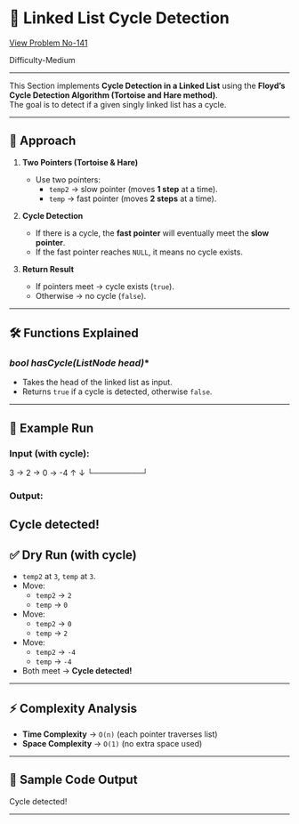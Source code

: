 # 🔁 Linked List Cycle Detection 

[View Problem No-141](https://leetcode.com/problems/linked-list-cycle/description/)

Difficulty-Medium

---

This Section implements **Cycle Detection in a Linked List** using the **Floyd’s Cycle Detection Algorithm (Tortoise and Hare method)**.  
The goal is to detect if a given singly linked list has a cycle.

---

## 📌 Approach

1. **Two Pointers (Tortoise & Hare)**
   - Use two pointers:
     - `temp2` → slow pointer (moves **1 step** at a time).
     - `temp` → fast pointer (moves **2 steps** at a time).
   
2. **Cycle Detection**
   - If there is a cycle, the **fast pointer** will eventually meet the **slow pointer**.  
   - If the fast pointer reaches `NULL`, it means no cycle exists.

3. **Return Result**
   - If pointers meet → cycle exists (`true`).  
   - Otherwise → no cycle (`false`).  

---

## 🛠 Functions Explained

### **bool hasCycle(ListNode* head)**
- Takes the head of the linked list as input.
- Returns `true` if a cycle is detected, otherwise `false`.

---

## 🧪 Example Run

### Input (with cycle):
3 → 2 →  0 → -4
    ↑         ↓
    └─────────┘

### Output:

Cycle detected!
---

## ✅ Dry Run (with cycle)

- `temp2` at `3`, `temp` at `3`.  
- Move:
  - `temp2` → `2`  
  - `temp` → `0`  
- Move:
  - `temp2` → `0`  
  - `temp` → `2`  
- Move:
  - `temp2` → `-4`  
  - `temp` → `-4`  
- Both meet → **Cycle detected!**

---

## ⚡ Complexity Analysis
- **Time Complexity** → `O(n)` (each pointer traverses list)  
- **Space Complexity** → `O(1)` (no extra space used)  

---

## 📄 Sample Code Output

Cycle detected!

---
